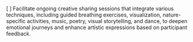 [ ] Facilitate ongoing creative sharing sessions that integrate various techniques, including guided breathing exercises, visualization, nature-specific activities, music, poetry, visual storytelling, and dance, to deepen emotional journeys and enhance artistic expressions based on participant feedback.